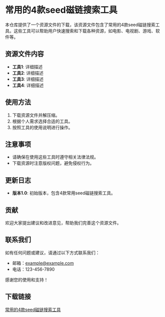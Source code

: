 # 常用的4款seed磁链搜索工具

本仓库提供了一个资源文件的下载，该资源文件包含了常用的4款seed磁链搜索工具。这些工具可以帮助用户快速搜索和下载各种资源，如电影、电视剧、游戏、软件等。

## 资源文件内容

- **工具1**: 详细描述
- **工具2**: 详细描述
- **工具3**: 详细描述
- **工具4**: 详细描述

## 使用方法

1. 下载资源文件并解压缩。
2. 根据个人需求选择合适的工具。
3. 按照工具的使用说明进行操作。

## 注意事项

- 请确保在使用这些工具时遵守相关法律法规。
- 下载资源时注意版权问题，避免侵权行为。

## 更新日志

- **版本1.0**: 初始版本，包含4款常用seed磁链搜索工具。

## 贡献

欢迎大家提出建议和改进意见，帮助我们完善这个资源文件。

## 联系我们

如有任何问题或建议，请通过以下方式联系我们：
- 邮箱：example@example.com
- 电话：123-456-7890

感谢您的使用和支持！

## 下载链接

[常用的4款seed磁链搜索工具](https://pan.quark.cn/s/fbac7bb15ff9)